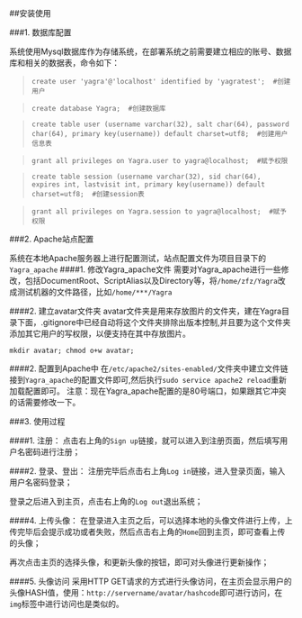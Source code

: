 ##安装使用


###1. 数据库配置

系统使用Mysql数据库作为存储系统，在部署系统之前需要建立相应的账号、数据库和相关的数据表，命令如下：


>`create user 'yagra'@'localhost' identified by 'yagratest';  #创建用户`

>`create database Yagra;  #创建数据库`

>`create table user (username varchar(32), salt char(64), password char(64), primary key(username)) default charset=utf8;  #创建用户信息表`

>`grant all privileges on Yagra.user to yagra@localhost;  #赋予权限`

>`create table session (username varchar(32), sid char(64), expires int, lastvisit int, primary key(username)) default charset=utf8;  #创建session表`

>`grant all privileges on Yagra.session to yagra@localhost;  #赋予权限`

###2. Apache站点配置

系统在本地Apache服务器上进行配置测试，站点配置文件为项目目录下的`Yagra_apache`
####1. 修改Yagra_apache文件
需要对Yagra_apache进行一些修改，包括DocumentRoot、ScriptAlias以及Directory等，将`/home/zfz/Yagra`改成测试机器的文件路径，比如`/home/***/Yagra`

####2. 建立avatar文件夹
avatar文件夹是用来存放图片的文件夹，建在Yagra目录下面，.gitignore中已经自动将这个文件夹排除出版本控制,并且要为这个文件夹添加其它用户的写权限，以便支持在其中存放图片。

`mkdir avatar; chmod o+w avatar;`

####2. 配置到Apache中
在`/etc/apache2/sites-enabled/`文件夹中建立文件链接到`Yagra_apache`的配置文件即可,然后执行`sudo service apache2 reload`重新加载配置即可。
注意：现在Yagra_apache配置的是80号端口，如果跟其它冲突的话需要修改一下。

###3. 使用过程

####1. 注册：
点击右上角的`Sign up`链接，就可以进入到注册页面，然后填写用户名密码进行注册；

####2. 登录、登出：
注册完毕后点击右上角`Log in`链接，进入登录页面，输入用户名密码登录；

登录之后进入到主页，点击右上角的`Log out`退出系统；

####4. 上传头像：
在登录进入主页之后，可以选择本地的头像文件进行上传，上传完毕后会提示成功或者失败，然后点击右上角的`Home`回到主页，即可查看上传的头像；

再次点击主页的选择头像，和更新头像的按钮，即可对头像进行更新操作；

####5. 头像访问
采用HTTP GET请求的方式进行头像访问，在主页会显示用户的头像HASH值，使用：`http://servername/avatar/hashcode`即可进行访问，在`img`标签中进行访问也是类似的。
